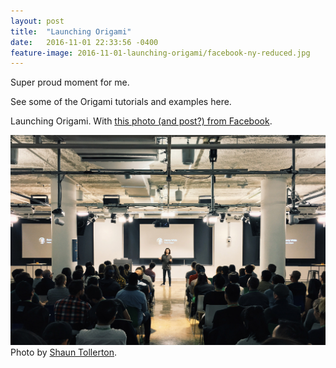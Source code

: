 ```yaml
---
layout: post
title:  "Launching Origami"
date:   2016-11-01 22:33:56 -0400
feature-image: 2016-11-01-launching-origami/facebook-ny-reduced.jpg
---
```


Super proud moment for me.

See some of the Origami tutorials and examples here.


Launching Origami. With [this photo (and post?) from Facebook](https://www.facebook.com/dannyustwo/posts/10154514685990926).


![At Facebook NY. Photo by Tolly][fb-ny]
Photo by [Shaun Tollerton](https://twitter.com/tollerton).

[fb-ny]: /assets/posts/2016-11-01-launching-origami/facebook-ny-reduced.jpg
